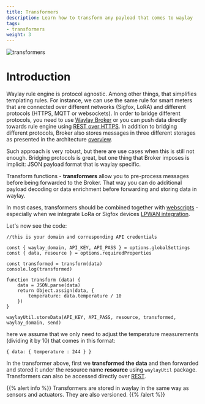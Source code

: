 ```yaml
---
title: Transformers 
description: Learn how to transform any payload that comes to waylay
tags:
- transformers
weight: 3
---
```


![transformers](/features/transformers/transformers.png)

# Introduction
Waylay rule engine is protocol agnostic. Among other things, that simplifies templating rules. For instance, we can use the same rule for smart meters that are connected over different networks (Sigfox, LoRA) and different protocols (HTTPS, MQTT or websockets). 
In order to bridge different protocols, you need to use [Waylay Broker](/api/broker-and-storage/) or you can push data directly towards rule engine using [REST over HTTPS](/api/rest/#real-time-stream-data). In addition to bridging different protocols, Broker also stores messages in three different storages as presented in the architecture [overview](/architecture/overview).

Such approach is very robust, but there are use cases when this is still not enough. Bridging protocols is great, but one thing that Broker imposes is implicit: JSON payload format that is waylay specific. 

Transform functions - **transformers** allow you to pre-process messages before being forwarded to the Broker. That way you can do additional payload decoding or data enrichment before forwarding and storing data in waylay. 

In most cases, transformers should be combined together with [webscripts](features/webscripts) - especially when we integrate LoRa or Sigfox devices [LPWAN integration](features/lpwan).

Let's now see the code:


```
//this is your domain and corresponding API credentials

const { waylay_domain, API_KEY, API_PASS } = options.globalSettings
const { data, resource } = options.requiredProperties

const transformed = transform(data)
console.log(transformed)

function transform (data) {
    data = JSON.parse(data)
    return Object.assign(data, {
        temperature: data.temperature / 10
    })
}

waylayUtil.storeData(API_KEY, API_PASS, resource, transformed, waylay_domain, send)

```

here we assume that we only need to adjust the temperature measurements (dividing it by 10) that comes in this format:

```{ data: { temperature : 244 } } ```


In the transformer above, first we __transformed the data__ and then forwarded and stored it under the resource name __resource__ using `waylayUtil` package.
Transformers can also be accessed directly over [REST](/api/rest/#execute-a-specific-transformer-version). 

{{% alert info %}}
Transformers are stored in waylay in the same way as sensors and actuators. They are also versioned. 
{{% /alert %}}




